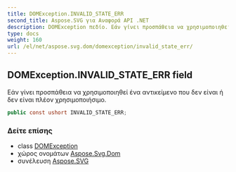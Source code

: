 ```yaml
---
title: DOMException.INVALID_STATE_ERR
second_title: Aspose.SVG για Αναφορά API .NET
description: DOMException πεδίο. Εάν γίνει προσπάθεια να χρησιμοποιηθεί ένα αντικείμενο που δεν είναι ή δεν είναι πλέον χρησιμοποιήσιμο.
type: docs
weight: 160
url: /el/net/aspose.svg.dom/domexception/invalid_state_err/
---
```

## DOMException.INVALID_STATE_ERR field

Εάν γίνει προσπάθεια να χρησιμοποιηθεί ένα αντικείμενο που δεν είναι ή δεν είναι πλέον χρησιμοποιήσιμο.

```csharp
public const ushort INVALID_STATE_ERR;
```

### Δείτε επίσης

* class [DOMException](../)
* χώρος ονομάτων [Aspose.Svg.Dom](../../domexception/)
* συνέλευση [Aspose.SVG](../../../)


